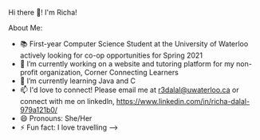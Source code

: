 Hi there 👋! I'm Richa! 

About Me: 

- 📚 First-year Computer Science Student at the University of Waterloo actively looking for co-op opportunities for Spring 2021
- 🔭 I’m currently working on a website and tutoring platform for my non-profit organization, Corner Connecting Learners
- 🌱 I’m currently learning Java and C
- 📫 I'd love to connect! Please email me at r3dalal@uwaterloo.ca or connect with me on linkedln, https://www.linkedin.com/in/richa-dalal-979a121b0/
- 😄 Pronouns: She/Her
- ⚡ Fun fact: I love travelling
-->
